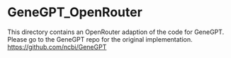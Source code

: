 # GeneGPT_OpenRouter

This directory contains an OpenRouter adaption of the code for GeneGPT. Please go to the GeneGPT repo for the original implementation. https://github.com/ncbi/GeneGPT

